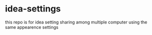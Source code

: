 # idea-settings
this repo is for idea setting sharing among multiple computer using the same appearence settings

